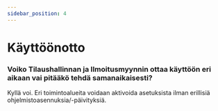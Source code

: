 ```yaml
---
sidebar_position: 4
---
```


# Käyttöönotto

### Voiko Tilaushallinnan ja Ilmoitusmyynnin ottaa käyttöön eri aikaan vai pitääkö tehdä samanaikaisesti?

Kyllä voi. Eri toimintoalueita voidaan aktivoida asetuksista ilman erillisiä ohjelmistoasennuksia/-päivityksiä.